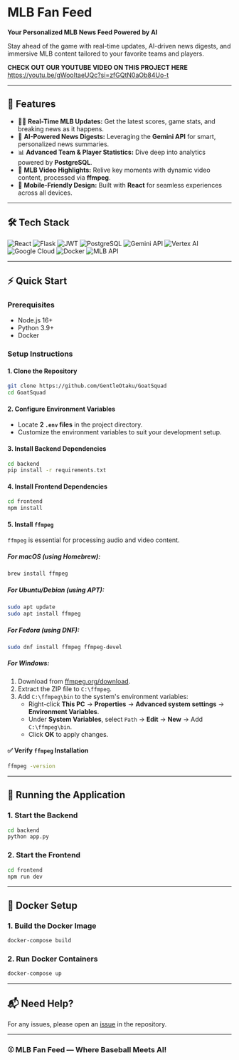 # MLB Fan Feed 

**Your Personalized MLB News Feed Powered by AI**

Stay ahead of the game with real-time updates, AI-driven news digests, and immersive MLB content tailored to your favorite teams and players.

**CHECK OUT OUR YOUTUBE VIDEO ON THIS PROJECT HERE**
https://youtu.be/gWooItaeUQc?si=zfGQtN0aOb84Uo-t

---

## 🚀 **Features**

- 🏃‍♂️ **Real-Time MLB Updates:** Get the latest scores, game stats, and breaking news as it happens.
- 🤖 **AI-Powered News Digests:** Leveraging the **Gemini API** for smart, personalized news summaries.
- 📊 **Advanced Team & Player Statistics:** Dive deep into analytics powered by **PostgreSQL**.
- 🎥 **MLB Video Highlights:** Relive key moments with dynamic video content, processed via **ffmpeg**.
- 📱 **Mobile-Friendly Design:** Built with **React** for seamless experiences across all devices.

---

## 🛠️ **Tech Stack**

![React](https://img.shields.io/badge/React-61DAFB?style=for-the-badge&logo=react&logoColor=white)
![Flask](https://img.shields.io/badge/Flask-000000?style=for-the-badge&logo=flask&logoColor=white)
![JWT](https://img.shields.io/badge/JWT-000000?style=for-the-badge&logo=jsonwebtokens&logoColor=white)
![PostgreSQL](https://img.shields.io/badge/PostgreSQL-336791?style=for-the-badge&logo=postgresql&logoColor=white)
![Gemini API](https://img.shields.io/badge/Gemini_API-FF6F00?style=for-the-badge&logo=google&logoColor=white)
![Vertex AI](https://img.shields.io/badge/Vertex_AI-4285F4?style=for-the-badge&logo=googlecloud&logoColor=white)
![Google Cloud](https://img.shields.io/badge/Google_Cloud-4285F4?style=for-the-badge&logo=googlecloud&logoColor=white)
![Docker](https://img.shields.io/badge/Docker-2496ED?style=for-the-badge&logo=docker&logoColor=white)
![MLB API](https://img.shields.io/badge/MLB_API-FF0000?style=for-the-badge&logo=mlb&logoColor=white)

---

## ⚡ **Quick Start**

### **Prerequisites**

- Node.js 16+
- Python 3.9+
- Docker

### **Setup Instructions**

#### 1. Clone the Repository

```bash
git clone https://github.com/GentleOtaku/GoatSquad
cd GoatSquad
```

#### 2. Configure Environment Variables

- Locate **2 `.env` files** in the project directory.
- Customize the environment variables to suit your development setup.

#### 3. Install Backend Dependencies

```bash
cd backend
pip install -r requirements.txt
```

#### 4. Install Frontend Dependencies

```bash
cd frontend
npm install
```

#### 5. Install `ffmpeg`

`ffmpeg` is essential for processing audio and video content.

##### **For macOS (using Homebrew):**
```bash
brew install ffmpeg
```

##### **For Ubuntu/Debian (using APT):**
```bash
sudo apt update
sudo apt install ffmpeg
```

##### **For Fedora (using DNF):**
```bash
sudo dnf install ffmpeg ffmpeg-devel
```

##### **For Windows:**
1. Download from [ffmpeg.org/download](https://ffmpeg.org/download.html).
2. Extract the ZIP file to `C:\ffmpeg`.
3. Add `C:\ffmpeg\bin` to the system's environment variables:
   - Right-click **This PC** → **Properties** → **Advanced system settings** → **Environment Variables**.
   - Under **System Variables**, select `Path` → **Edit** → **New** → Add `C:\ffmpeg\bin`.
   - Click **OK** to apply changes.

#### ✅ Verify `ffmpeg` Installation

```bash
ffmpeg -version
```

---

## 🚀 **Running the Application**

### 1. Start the Backend
```bash
cd backend
python app.py
```

### 2. Start the Frontend
```bash
cd frontend
npm run dev
```

---

## 🐳 **Docker Setup**

### 1. Build the Docker Image
```bash
docker-compose build
```

### 2. Run Docker Containers
```bash
docker-compose up
```

---

## 📬 **Need Help?**

For any issues, please open an [issue](https://github.com/GentleOtaku/GoatSquad/issues) in the repository.

---

### ⚾ **MLB Fan Feed — Where Baseball Meets AI!**

